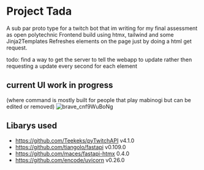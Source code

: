 # Project Tada

A sub par proto type for a twitch bot that im writing for my final assessment as open polytechnic
Frontend build using htmx, tailwind and some Jinja2Templates
Refreshes elements on the page just by doing a html get request.

todo: find a way to get the server to tell the webapp to update rather then requesting a update every second for each element

## current UI work in progress
(where command is mostly built for people that play mabinogi but can be edited or removed)
![brave_cnf9WuBoNg](https://github.com/riskdoe/Project-Tada/assets/91177665/755f027d-4407-4a4d-ba62-b5c8f4b77184)



## Libarys used
- https://github.com/Teekeks/pyTwitchAPI v4.1.0
- https://github.com/tiangolo/fastapi v0.109.0
- https://github.com/maces/fastapi-htmx 0.4.0
- https://github.com/encode/uvicorn v0.26.0


